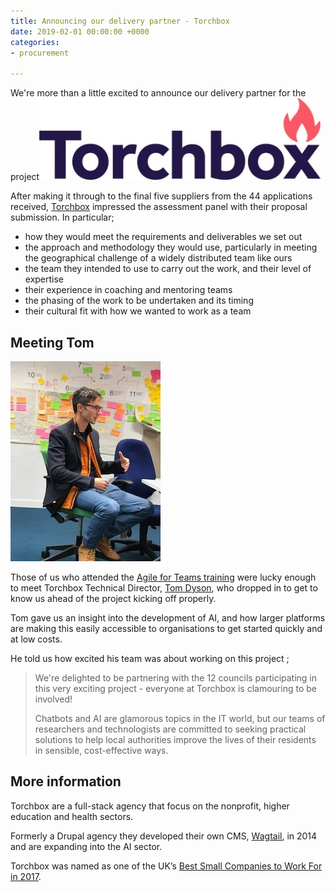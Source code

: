 ```yaml
---
title: Announcing our delivery partner - Torchbox
date: 2019-02-01 00:00:00 +0000
categories:
- procurement

---
```

We're more than a little excited to announce our delivery partner for the project![Torchbox logo](/uploads/torchbox.jpg "Torchbox Ltd")

After making it through to the final five suppliers from the 44 applications received, [Torchbox](https://torchbox.com) impressed the assessment panel with their proposal submission. In particular;

* how they would meet the requirements and deliverables we set out
* the approach and methodology they would use, particularly in meeting the geographical challenge of a widely distributed team like ours
* the team they intended to use to carry out the work, and their level of expertise
* their experience in coaching and mentoring teams
* the phasing of the work to be undertaken and its timing
* their cultural fit with how we wanted to work as a team

## Meeting Tom

![](/uploads/Tom_Dyson.jpg)

Those of us who attended the [Agile for Teams training](https://localdigitalchatbots.github.io/agile/training/2019/01/30/getting-agile/) were lucky enough to meet Torchbox Technical Director, [Tom Dyson](https://twitter.com/tomd), who dropped in to get to know us ahead of the project kicking off properly.

Tom gave us an insight into the development of AI, and how larger platforms are making this easily accessible to organisations to get started quickly and at low costs.

He told us how excited his team was about working on this project ;

> We're delighted to be partnering with the 12 councils participating in this very exciting project - everyone at Torchbox is clamouring to be involved!
>
> Chatbots and AI are glamorous topics in the IT world, but our teams of researchers and technologists are committed to seeking practical solutions to help local authorities improve the lives of their residents in sensible, cost-effective ways.

## More information

Torchbox are a full-stack agency that focus on the nonprofit, higher education and health sectors.

Formerly a Drupal agency they developed their own CMS, [Wagtail](), in 2014 and are expanding into the AI sector.

Torchbox was named as one of the UK’s [Best Small Companies to Work For in 2017](https://torchbox.com/blog/torchbox-named-one-best-places-work-uk/).